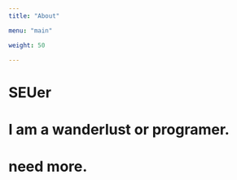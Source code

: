 ```yaml
---
title: "About"

menu: "main"

weight: 50

---
```


# SEUer
# I am a wanderlust or programer.	
# need more.

